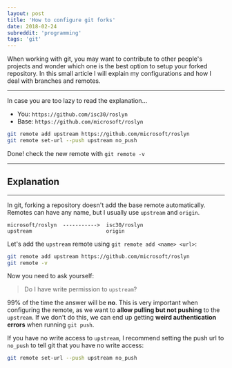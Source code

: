 ```yaml
---
layout: post
title: 'How to configure git forks'
date: 2018-02-24
subreddit: 'programming'
tags: 'git'
---
```


When working with git, you may want to contribute to other people's projects and wonder which one is the best option to setup your forked repository. In this small article I will explain my configurations and how I deal with branches and remotes.

<!-- more -->
------

In case you are too lazy to read the explanation...

* You: `https://github.com/isc30/roslyn`
* Base: `https://github.com/microsoft/roslyn`

```bash
git remote add upstream https://github.com/microsoft/roslyn
git remote set-url --push upstream no_push
```

Done! check the new remote with `git remote -v`

------
## Explanation
------

In git, forking a repository doesn't add the base remote automatically.
Remotes can have any name, but I usually use `upstream` and `origin`.

```
microsoft/roslyn  ----------->  isc30/roslyn
upstream                        origin
```

Let's add the `upstream` remote using `git remote add <name> <url>`:

```bash
git remote add upstream https://github.com/microsoft/roslyn
git remote -v
```

Now you need to ask yourself:
> Do I have write permission to `upstream`?

99% of the time the answer will be **no**. This is very important when configuring the remote, as we want to **allow pulling but not pushing** to the `upstream`. If we don't do this, we can end up getting **weird authentication errors** when running `git push`.

If you have no write access to `upstream`, I recommend setting the push url to `no_push` to tell git that you have no write access:

```bash
git remote set-url --push upstream no_push
```